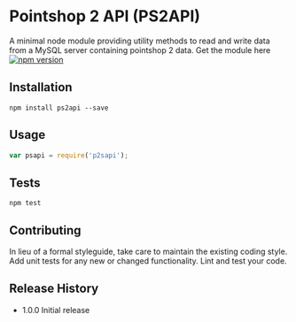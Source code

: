 Pointshop 2 API (PS2API)
=========

A minimal node module providing utility methods to read and write data from a MySQL server containing pointshop 2 data. Get the module here [![npm version](https://badge.fury.io/js/ps2api.svg)](https://badge.fury.io/js/ps2api)


## Installation

```shell
npm install ps2api --save
```

## Usage

```js
var psapi = require('p2sapi');
```

## Tests

```shell
npm test
```

## Contributing

In lieu of a formal styleguide, take care to maintain the existing coding style.
Add unit tests for any new or changed functionality. Lint and test your code.

## Release History

* 1.0.0 Initial release
